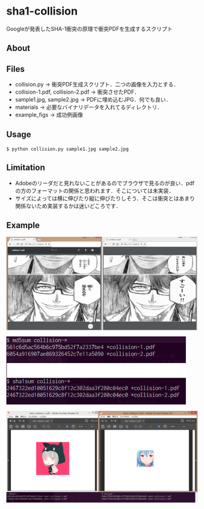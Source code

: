 # sha1-collision
Googleが発表したSHA-1衝突の原理で衝突PDFを生成するスクリプト

## About

## Files
* collision.py -> 衝突PDF生成スクリプト．二つの画像を入力とする．
* collision-1.pdf, collision-2.pdf -> 衝突させたPDF．
* sample1.jpg, sample2.jpg -> PDFに埋め込むJPG．何でも良い．
* materials -> 必要なバイナリデータを入れてるディレクトリ．
* example_figs -> 成功例画像

## Usage
```
$ python collision.py sample1.jpg sample2.jpg
```

## Limitation
* Adobeのリーダだと見れないことがあるのでブラウザで見るのが良い．pdfの方のフォーマットの関係と思われます．そこについては未実装．
* サイズによっては横に伸びたり縦に伸びたりしそう．そこは衝突とはあまり関係ないため実装するかは迷いどころです．

## Example
![example1](https://github.com/73spica/sha1-collision/blob/master/example_figs/sha1-collision-neta.PNG)


![example2](https://github.com/73spica/sha1-collision/blob/master/example_figs/sha1.PNG)


![example3](https://github.com/73spica/sha1-collision/blob/master/example_figs/sha1-collision.PNG)

